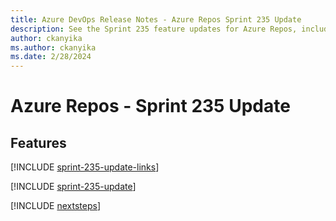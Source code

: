 ```yaml
---
title: Azure DevOps Release Notes - Azure Repos Sprint 235 Update
description: See the Sprint 235 feature updates for Azure Repos, including next steps.
author: ckanyika
ms.author: ckanyika
ms.date: 2/28/2024
---
```


# Azure Repos - Sprint 235 Update

## Features

[!INCLUDE [sprint-235-update-links](../includes/repos/sprint-235-update-links.md)]

[!INCLUDE [sprint-235-update](../includes/repos/sprint-235-update.md)]

[!INCLUDE [nextsteps](../includes/nextsteps.md)]
